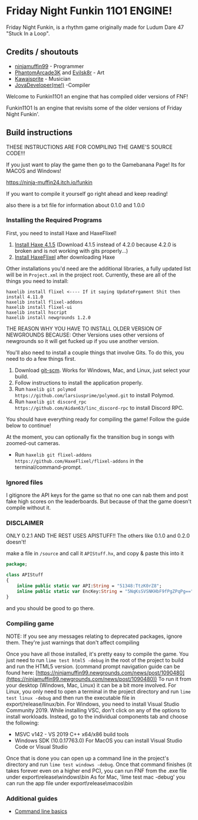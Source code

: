 # Friday Night Funkin 11O1 ENGINE!

Friday Night Funkin, is a rhythm game originally made for Ludum Dare 47 "Stuck In a Loop".

## Credits / shoutouts

- [ninjamuffin99](https://twitter.com/ninja_muffin99) - Programmer
- [PhantomArcade3K](https://twitter.com/phantomarcade3k) and [Evilsk8r](https://twitter.com/evilsk8r) - Art
- [Kawaisprite](https://twitter.com/kawaisprite) - Musician
- [JovaDeveloper(me!)](https://twitter.com/JDevTheGod) -Compiler

Welcome to Funkin11O1 an engine that has compiled older versions of FNF!

Funkin11O1 Is an engine that revisits some of the older versions of Friday Night Funkin'.

## Build instructions

THESE INSTRUCTIONS ARE FOR COMPILING THE GAME'S SOURCE CODE!!!

If you just want to play the game then go to the Gamebanana Page! Its for MACOS and Windows!

https://ninja-muffin24.itch.io/funkin

If you want to compile it yourself go right ahead and keep reading!

also there is a txt file for information about 0.1.0 and 1.0.0

### Installing the Required Programs

First, you need to install Haxe and HaxeFlixel!
1. [Install Haxe 4.1.5](https://haxe.org/download/version/4.1.5/) (Download 4.1.5 instead of 4.2.0 because 4.2.0 is broken and is not working with gits properly...)
2. [Install HaxeFlixel](https://haxeflixel.com/documentation/install-haxeflixel/) after downloading Haxe

Other installations you'd need are the additional libraries, a fully updated list will be in `Project.xml` in the project root. Currently, these are all of the things you need to install:
```
haxelib install flixel <---- If it saying UpdateFrgament Shit then install 4.11.0
haxelib install flixel-addons
haxelib install flixel-ui
haxelib install hscript
haxelib install newgrounds 1.2.0
```
THE REASON WHY YOU HAVE TO INSTALL OLDER VERSION OF NEWGROUNDS BECAUSE: Other Versions uses other versions of newgrounds so it will get fucked up if you use another version.

You'll also need to install a couple things that involve Gits. To do this, you need to do a few things first.
1. Download [git-scm](https://git-scm.com/downloads). Works for Windows, Mac, and Linux, just select your build.
2. Follow instructions to install the application properly.
3. Run `haxelib git polymod https://github.com/larsiusprime/polymod.git` to install Polymod.
4. Run `haxelib git discord_rpc https://github.com/Aidan63/linc_discord-rpc` to install Discord RPC.

You should have everything ready for compiling the game! Follow the guide below to continue!

At the moment, you can optionally fix the transition bug in songs with zoomed-out cameras.
- Run `haxelib git flixel-addons https://github.com/HaxeFlixel/flixel-addons` in the terminal/command-prompt.

### Ignored files

I gitignore the API keys for the game so that no one can nab them and post fake high scores on the leaderboards. But because of that the game
doesn't compile without it.

### DISCLAIMER

ONLY 0.2.1 AND THE REST USES APISTUFF!!
The others like 0.1.0 and 0.2.0 doesn't!

make a file in `/source` and call it `APIStuff.hx`, and copy & paste this into it

```haxe
package;

class APIStuff
{
	inline public static var API:String = "51348:TtzK0rZ8";
	inline public static var EncKey:String = "5NqKsSVSNKHbF9fPgZPqPg==";
}

```

and you should be good to go there.

### Compiling game
NOTE: If you see any messages relating to deprecated packages, ignore them. They're just warnings that don't affect compiling

Once you have all those installed, it's pretty easy to compile the game. You just need to run `lime test html5 -debug` in the root of the project to build and run the HTML5 version. (command prompt navigation guide can be found here: [https://ninjamuffin99.newgrounds.com/news/post/1090480](https://ninjamuffin99.newgrounds.com/news/post/1090480))
To run it from your desktop (Windows, Mac, Linux) it can be a bit more involved. For Linux, you only need to open a terminal in the project directory and run `lime test linux -debug` and then run the executable file in export/release/linux/bin. For Windows, you need to install Visual Studio Community 2019. While installing VSC, don't click on any of the options to install workloads. Instead, go to the individual components tab and choose the following:
* MSVC v142 - VS 2019 C++ x64/x86 build tools
* Windows SDK (10.0.17763.0)
For MacOS you can install Visual Studio Code or Visual Studio

Once that is done you can open up a command line in the project's directory and run `lime test windows -debug`. Once that command finishes (it takes forever even on a higher end PC), you can run FNF from the .exe file under export\release\windows\bin
As for Mac, 'lime test mac -debug' you can run the app file under export\release\macos\bin

### Additional guides

- [Command line basics](https://ninjamuffin99.newgrounds.com/news/post/1090480)
